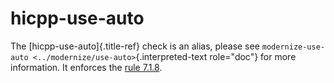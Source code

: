 # hicpp-use-auto

The [hicpp-use-auto]{.title-ref} check is an alias, please see
`modernize-use-auto <../modernize/use-auto>`{.interpreted-text
role="doc"} for more information. It enforces the [rule
7.1.8](https://www.perforce.com/resources/qac/high-integrity-cpp-coding-standard/declarations).
